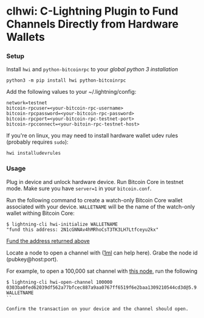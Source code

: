 # clhwi: C-Lightning Plugin to Fund Channels Directly from Hardware Wallets

### Setup

Install `hwi` and `python-bitcoinrpc` to your _global python 3 installation_

```
python3 -m pip install hwi python-bitcoinrpc
```

Add the following values to your ~/.lightning/config:

```
network=testnet
bitcoin-rpcuser=<your-bitcoin-rpc-username>
bitcoin-rpcpassword=<your-bitcoin-rpc-password>
bitcoin-rpcport=<your-bitcoin-rpc-testnet-port>
bitcoin-rpcconnect=<your-bitoin-rpc-testnet-host>
```

If you're on linux, you may need to install hardware wallet udev rules (probably requires `sudo`):

```
hwi installudevrules
```

### Usage

Plug in device and unlock hardware device. Run Bitcoin Core in testnet mode. Make sure you have `server=1` in your `bitcoin.conf`.

Run the following command to create a watch-only Bitcoin Core wallet associated with your device. `WALLETNAME` will be the name of the watch-only wallet withing Bitcoin Core:

```
$ lightning-cli hwi-initialize WALLETNAME
"fund this address: 2N1cGNNAv4hMRhoCsT3TK3LH7Ltfceyu2kx"
```

[Fund the address returned above](https://testnet-faucet.mempool.co/)

Locate a node to open a channel with ([1ml](https://1ml.com/testnet) can help here). Grabe the node id (pubkey@host:port). 

For example, to open a 100,000 sat channel with [this node](https://1ml.com/testnet/node/0303ba0fed62039df562a77bfcec887a9aa0767ff6519f6e2baa1309210544cd3d), run the following

```
$ lightning-cli hwi-open-channel 100000 0303ba0fed62039df562a77bfcec887a9aa0767ff6519f6e2baa1309210544cd3d@5.9.150.112:9735 WALLETNAME
``

Confirm the transaction on your device and the channel should open.
